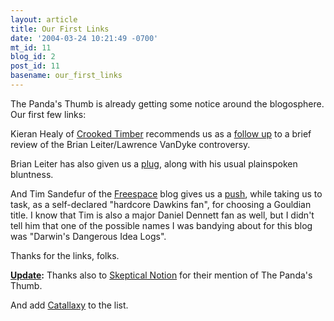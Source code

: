 ```yaml
---
layout: article
title: Our First Links
date: '2004-03-24 10:21:49 -0700'
mt_id: 11
blog_id: 2
post_id: 11
basename: our_first_links
---
```

The Panda's Thumb is already getting some notice around the blogosphere. Our first few links:

Kieran Healy of <a href="http://www.crookedtimber.org">Crooked Timber</a> recommends us as a <a href="http://www.crookedtimber.org/archives/001576.html">follow up</a> to a brief review of the Brian Leiter/Lawrence VanDyke controversy.

Brian Leiter has also given us a <a href="http://webapp.utexas.edu/blogs/archives/bleiter/000997.html">plug</a>, along with his usual plainspoken bluntness.

And Tim Sandefur of the <a href="http://sandefur.blogspot.com/">Freespace</a> blog gives us a <a href="http://sandefur.blogspot.com/2004_03_21_sandefur_archive.html#108011433684188575">push</a>, while taking us to task, as a self-declared "hardcore Dawkins fan", for choosing a Gouldian title. I know that Tim is also a major Daniel Dennett fan as well, but I didn't tell him that one of the possible names I was bandying about for this blog was "Darwin's Dangerous Idea Logs". 

Thanks for the links, folks.

<b><u>Update</u>:</b> Thanks also to <a href="http://skepticalnotion.blogspot.com/2004_03_21_skepticalnotion_archive.html#108014576540103844">Skeptical Notion</a> for their mention of The Panda's Thumb.

And add <a href="http://www.badanalysis.com/catallaxy/archives/000138.html">Catallaxy</a> to the list.
